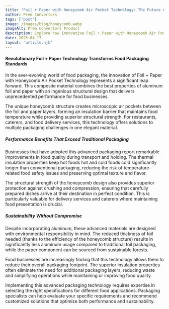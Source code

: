 ```yaml
---
title: "Foil + Paper with Honeycomb Air Pocket Technology: The Future of Food Packaging"
author: Prem Convertors
tags: ["post"]
image: /images/blog/honeycomb.webp
imageAlt: Prem Convertors Product
description: Explore how innovative Foil + Paper with Honeycomb Air Pocket Technology is revolutionizing food packaging with superior insulation, strength, and sustainability.
date: 2025-04-17
layout: 'article.njk'
---
```


#### Revolutionary Foil + Paper Technology Transforms Food Packaging Standards

In the ever-evolving world of food packaging, the innovation of Foil + Paper with Honeycomb Air Pocket Technology represents a significant leap forward. This composite material combines the best properties of aluminum foil and paper with an ingenious structural design that delivers unprecedented performance for food businesses.

The unique honeycomb structure creates microscopic air pockets between the foil and paper layers, forming an insulation barrier that maintains food temperature while providing superior structural strength. For restaurants, caterers, and food delivery services, this technology offers solutions to multiple packaging challenges in one elegant material.

##### Performance Benefits That Exceed Traditional Packaging

Businesses that have adopted this advanced packaging report remarkable improvements in food quality during transport and holding. The thermal insulation properties keep hot foods hot and cold foods cold significantly longer than conventional packaging, reducing the risk of temperature-related food safety issues and preserving optimal texture and flavor.

The structural strength of the honeycomb design also provides superior protection against crushing and compression, ensuring that carefully prepared dishes arrive at their destination in perfect condition. This is particularly valuable for delivery services and caterers where maintaining food presentation is crucial.

##### Sustainability Without Compromise

Despite incorporating aluminum, these advanced materials are designed with environmental responsibility in mind. The reduced thickness of foil needed (thanks to the efficiency of the honeycomb structure) results in significantly less aluminum usage compared to traditional foil packaging, while the paper component can be sourced from sustainable forests.

Food businesses are increasingly finding that this technology allows them to reduce their overall packaging footprint. The superior insulation properties often eliminate the need for additional packaging layers, reducing waste and simplifying operations while maintaining or improving food quality.

Implementing this advanced packaging technology requires expertise in selecting the right specifications for different food applications. Packaging specialists can help evaluate your specific requirements and recommend customized solutions that optimize both performance and sustainability.
